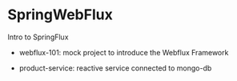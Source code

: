 # SpringWebFlux
Intro to SpringFlux

* webflux-101: mock project to introduce the Webflux Framework

* product-service: reactive service connected to mongo-db